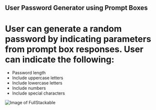 User Password Generator using Prompt Boxes 
---
# User can generate a random password by indicating parameters from prompt box responses. User can indicate the following:
- Password length 
- Include uppercase letters
- Include lowercase letters
- Include numbers
- Include special characters

![Image of FullStackable](.assets/images/passwordgeneratorscreenshot.png)

